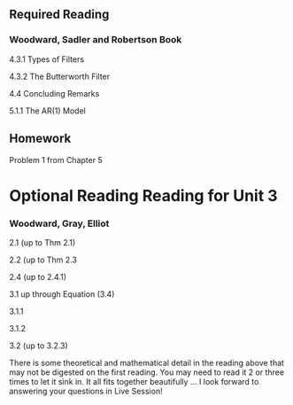## Required Reading

### Woodward, Sadler and Robertson Book

4.3.1 Types of Filters

4.3.2 The Butterworth Filter

4.4 Concluding Remarks

5.1.1 The AR(1) Model

## Homework  
Problem 1 from Chapter 5

# **Optional Reading Reading for Unit 3**

### Woodward, Gray, Elliot

2.1 (up to Thm 2.1)


2.2 (up to Thm 2.3


2.4 (up to 2.4.1)


3.1 up through Equation (3.4)


3.1.1


3.1.2

3.2 (up to 3.2.3)  
  
There is some theoretical and mathematical detail in the reading above that may not be digested on the first reading.  You may need to read it 2 or three times to let it sink in.  It all fits together beautifully ... I look forward to answering your questions in Live Session!  
